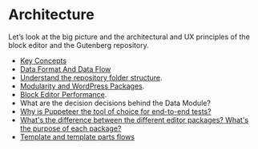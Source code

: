 # Architecture

Let’s look at the big picture and the architectural and UX principles of the block editor and the Gutenberg repository.

- [Key Concepts](/docs/explanations/architecture/key-concepts.md)
- [Data Format And Data Flow](/docs/explanations/architecture/data-flow.md)
- [Understand the repository folder structure](/docs/contributors/folder-structure.md).
- [Modularity and WordPress Packages](/docs/explanations/architecture/modularity.md).
- [Block Editor Performance](/docs/explanations/architecture/performance.md).
- What are the decision decisions behind the Data Module?
- [Why is Puppeteer the tool of choice for end-to-end tests?](/docs/explanations/architecture/automated-testing.md)
- [What's the difference between the different editor packages? What's the purpose of each package?](/docs/explanations/architecture/modularity.md#whats-the-difference-between-the-different-editor-packages-whats-the-purpose-of-each-package)
- [Template and template parts flows](/docs/explanations/architecture/fse-templates.md)
